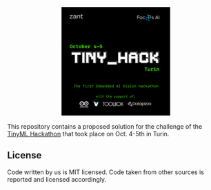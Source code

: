 
<div align="center">
  <img src="hackathon_flyer.png" width="50%" alt="hackathon-flyer">
</div>

This repository contains a proposed solution for the challenge of the [TinyML Hackathon](https://luma.com/59rubmuv)
that took place on Oct. 4-5th in Turin.

## License

Code written by us is MIT licensed. Code taken from other sources is reported and licensed accordingly.
